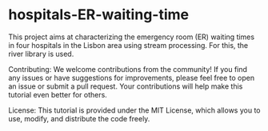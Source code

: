 # hospitals-ER-waiting-time

This project aims at characterizing the emergency room (ER) waiting times in four hospitals in the Lisbon area using stream processing. For this, the river library is used.

Contributing: We welcome contributions from the community! If you find any issues or have suggestions for improvements, please feel free to open an issue or submit a pull request. Your contributions will help make this tutorial even better for others.

License: This tutorial is provided under the MIT License, which allows you to use, modify, and distribute the code freely.
